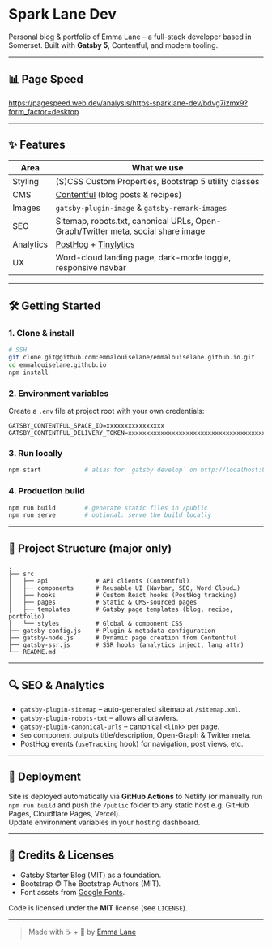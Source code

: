 # Spark Lane Dev

Personal blog & portfolio of Emma Lane – a full-stack developer based in Somerset.
Built with **Gatsby 5**, Contentful, and modern tooling.

---

## 📊 Page Speed

https://pagespeed.web.dev/analysis/https-sparklane-dev/bdvg7izmx9?form_factor=desktop

---

## ✨ Features

| Area | What we use |
|------|-------------|
| Styling | (S)CSS Custom Properties, Bootstrap 5 utility classes |
| CMS | [Contentful](https://www.contentful.com/) (blog posts & recipes) |
| Images | `gatsby-plugin-image` & `gatsby-remark-images` |
| SEO | Sitemap, robots.txt, canonical URLs, Open-Graph/Twitter meta, social share image |
| Analytics | [PostHog](https://posthog.com/) + [Tinylytics](https://tinylytics.app/) |
| UX | Word-cloud landing page, dark-mode toggle, responsive navbar |

---

## 🛠 Getting Started

### 1. Clone & install

```bash
# SSH   
git clone git@github.com:emmalouiselane/emmalouiselane.github.io.git
cd emmalouiselane.github.io
npm install
```

### 2. Environment variables

Create a `.env` file at project root with your own credentials:

```env
GATSBY_CONTENTFUL_SPACE_ID=xxxxxxxxxxxxxxxx
GATSBY_CONTENTFUL_DELIVERY_TOKEN=xxxxxxxxxxxxxxxxxxxxxxxxxxxxxxxxxxxxxxxxxxxxxxxxxxxx
```

### 3. Run locally

```bash
npm start            # alias for `gatsby develop` on http://localhost:8000
```

### 4. Production build

```bash
npm run build        # generate static files in /public
npm run serve        # optional: serve the build locally
```

---

## 📂 Project Structure (major only)

```
.
├── src
│   ├── api             # API clients (Contentful)
│   ├── components      # Reusable UI (Navbar, SEO, Word Cloud…)
│   ├── hooks           # Custom React hooks (PostHog tracking)
│   ├── pages           # Static & CMS-sourced pages
│   ├── templates       # Gatsby page templates (blog, recipe, portfolio)
│   └── styles          # Global & component CSS
├── gatsby-config.js    # Plugin & metadata configuration
├── gatsby-node.js      # Dynamic page creation from Contentful
├── gatsby-ssr.js       # SSR hooks (analytics inject, lang attr)
└── README.md
```

---

## 🔍 SEO & Analytics

* `gatsby-plugin-sitemap` – auto-generated sitemap at `/sitemap.xml`.
* `gatsby-plugin-robots-txt` – allows all crawlers.
* `gatsby-plugin-canonical-urls` – canonical `<link>` per page.
* `Seo` component outputs title/description, Open-Graph & Twitter meta.
* PostHog events (`useTracking` hook) for navigation, post views, etc.

---

## 🚀 Deployment

Site is deployed automatically via **GitHub Actions** to Netlify (or manually run `npm run build` and push the `/public` folder to any static host e.g. GitHub Pages, Cloudflare Pages, Vercel).  
Update environment variables in your hosting dashboard.

---

## 🙏 Credits & Licenses

* Gatsby Starter Blog (MIT) as a foundation.
* Bootstrap © The Bootstrap Authors (MIT).
* Font assets from [Google Fonts](https://fonts.google.com/).

Code is licensed under the **MIT** license (see `LICENSE`).

---

> Made with ☕ + 🌱 by [Emma Lane](https://sparklane.dev)
